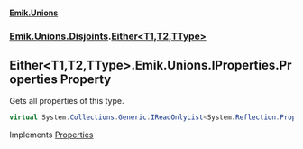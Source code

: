 #### [Emik.Unions](index.md 'index')
### [Emik.Unions.Disjoints](Emik.Unions.Disjoints.md 'Emik.Unions.Disjoints').[Either&lt;T1,T2,TType&gt;](Either_T1,T2,TType_.md 'Emik.Unions.Disjoints.Either<T1,T2,TType>')

## Either<T1,T2,TType>.Emik.Unions.IProperties.Properties Property

Gets all properties of this type.

```csharp
virtual System.Collections.Generic.IReadOnlyList<System.Reflection.PropertyInfo> Emik.Unions.IProperties.Properties { get; }
```

Implements [Properties](IProperties.Properties().md 'Emik.Unions.IProperties.Properties')